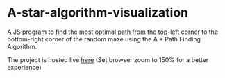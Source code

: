 # A-star-algorithm-visualization
A JS program to find the most optimal path from the top-left corner to the bottom-right corner of the random maze using the A * Path Finding Algorithm.

The project is hosted live [here](https://a-star-algo-visualization.netlify.app/)  (Set browser zoom to 150% for a better experience)
